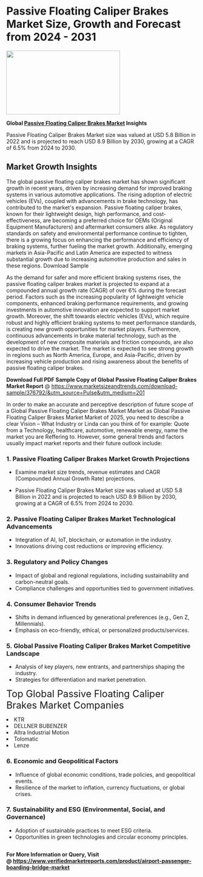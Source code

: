 <H1>Passive Floating Caliper Brakes Market Size, Growth and Forecast from 2024 - 2031</H1><img class="aligncenter size-medium wp-image-584254" src="https://thirdeyenews.in/wp-content/uploads/2024/09/Global-Market-Research-300x168.jpeg" alt="" width="300" height="168" /><p><strong>Global&nbsp;<a href="https://www.marketsizeandtrends.com/download-sample/376792/&amp;utm_source=Pulse&amp;utm_medium=201">Passive Floating Caliper Brakes Market</a> Insights</strong></p><p>Passive Floating Caliper Brakes Market size was valued at USD 5.8 Billion in 2022 and is projected to reach USD 8.9 Billion by 2030, growing at a CAGR of 6.5% from 2024 to 2030.</p><p><h2>Market Growth Insights</h2> <p>The global passive floating caliper brakes market has shown significant growth in recent years, driven by increasing demand for improved braking systems in various automotive applications. The rising adoption of electric vehicles (EVs), coupled with advancements in brake technology, has contributed to the market's expansion. Passive floating caliper brakes, known for their lightweight design, high performance, and cost-effectiveness, are becoming a preferred choice for OEMs (Original Equipment Manufacturers) and aftermarket consumers alike. As regulatory standards on safety and environmental performance continue to tighten, there is a growing focus on enhancing the performance and efficiency of braking systems, further fueling the market growth. Additionally, emerging markets in Asia-Pacific and Latin America are expected to witness substantial growth due to increasing automotive production and sales in these regions. Download Sample</p> <p>As the demand for safer and more efficient braking systems rises, the passive floating caliper brakes market is projected to expand at a compounded annual growth rate (CAGR) of over 6% during the forecast period. Factors such as the increasing popularity of lightweight vehicle components, enhanced braking performance requirements, and growing investments in automotive innovation are expected to support market growth. Moreover, the shift towards electric vehicles (EVs), which require robust and highly efficient braking systems to meet performance standards, is creating new growth opportunities for market players. Furthermore, continuous advancements in brake material technology, such as the development of new composite materials and friction compounds, are also expected to drive the market. The market is expected to see strong growth in regions such as North America, Europe, and Asia-Pacific, driven by increasing vehicle production and rising awareness about the benefits of passive floating caliper brakes. </p><p><span class=""><strong>Download Full PDF Sample Copy of Global Passive Floating Caliper Brakes Market Report</strong> @ <a href="https://www.marketsizeandtrends.com/download-sample/376792/&amp;utm_source=Pulse&amp;utm_medium=201" target="_blank">https://www.marketsizeandtrends.com/download-sample/376792/&amp;utm_source=Pulse&amp;utm_medium=201</a></span></p><p>In order to make an accurate and perceptive description of future scope of a Global&nbsp;Passive Floating Caliper Brakes Market Market as Global&nbsp;Passive Floating Caliper Brakes Market Market of 2025, you need to describe a clear Vision &ndash; What Industry or Linda can you think of for example: Quote from a Technology, healthcare, automotive, renewable energy, name the market you are Reffering to. However, some general trends and factors usually impact market reports and their future outlook include:</p><h3>1.&nbsp;<strong>Passive Floating Caliper Brakes Market Growth Projections</strong></h3><ul><li>Examine market size trends, revenue estimates and CAGR (Compounded Annual Growth Rate) projections.</li><li><p>Passive Floating Caliper Brakes Market size was valued at USD 5.8 Billion in 2022 and is projected to reach USD 8.9 Billion by 2030, growing at a CAGR of 6.5% from 2024 to 2030.</p></li></ul><h3>2.&nbsp;<strong>Passive Floating Caliper Brakes Market Technological Advancements</strong></h3><ul><li>Integration of AI, IoT, blockchain, or automation in the industry.</li><li>Innovations driving cost reductions or improving efficiency.</li></ul><h3>3.&nbsp;<strong>Regulatory and Policy Changes</strong></h3><ul><li>Impact of global and regional regulations, including sustainability and carbon-neutral goals.</li><li>Compliance challenges and opportunities tied to government initiatives.</li></ul><h3>4.&nbsp;<strong>Consumer Behavior Trends</strong></h3><ul><li>Shifts in demand influenced by generational preferences (e.g., Gen Z, Millennials).</li><li>Emphasis on eco-friendly, ethical, or personalized products/services.</li></ul><h3>5.&nbsp;<strong>Global Passive Floating Caliper Brakes Market Competitive Landscape</strong></h3><ul><li>Analysis of key players, new entrants, and partnerships shaping the industry.</li><li>Strategies for differentiation and market penetration.</li></ul><p data-pm-slice="1 1 []"><span style="color: inherit; font-family: inherit; font-size: 25px;">Top Global Passive Floating Caliper Brakes Market Companies</span></p><div class="" data-test-id=""><p><li>KTR</li><li> DELLNER BUBENZER</li><li> Altra Industrial Motion</li><li> Tolomatic</li><li> Lenze</li></p></div><h3>6.&nbsp;<strong>Economic and Geopolitical Factors</strong></h3><ul><li>Influence of global economic conditions, trade policies, and geopolitical events.</li><li>Resilience of the market to inflation, currency fluctuations, or global crises.</li></ul><h3>7.&nbsp;<strong>Sustainability and ESG (Environmental, Social, and Governance)</strong></h3><ul><li>Adoption of sustainable practices to meet ESG criteria.</li><li>Opportunities in green technologies and circular economy principles.</li></ul><h2><strong style="font-size: 14px;">For More Information or Query, Visit @&nbsp;</strong><a style="background-color: #ffffff; font-size: 14px;" href="https://www.marketsizeandtrends.com/report/passive-floating-caliper-brakes-market/" target="_blank">https://www.verifiedmarketreports.com/product/airport-passenger-boarding-bridge-market</a></h2>
